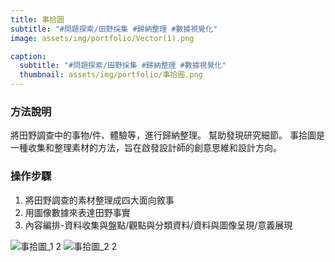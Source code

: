 ```yaml
---
title: 事拾圖
subtitle: "#問題探索/田野採集 #歸納整理 #數據視覺化"
image: assets/img/portfolio/Vector(1).png

caption:
  subtitle: "#問題探索/田野採集 #歸納整理 #數據視覺化"
  thumbnail: assets/img/portfolio/事拾圖.png
---
```

### 方法說明
將田野調查中的事物/件、體驗等，進行歸納整理。
幫助發現研究細節。
事拾圖是一種收集和整理素材的方法，旨在啟發設計師的創意思維和設計方向。

### 操作步驟
1. 將田野調查的素材整理成四大面向敘事
2. 用圖像數據來表達田野事實
3. 內容編排-資料收集與盤點/觀點與分類資料/資料與圖像呈現/意義展現



![事拾圖_1 2](https://github.com/justinlin099/Design-Method-Website/assets/61717681/cb51984e-c27b-415d-b1c7-ca149c3a177f)
![事拾圖_2 2](https://github.com/justinlin099/Design-Method-Website/assets/61717681/18fc58cd-d526-44f5-b271-d0caa8e42083)
